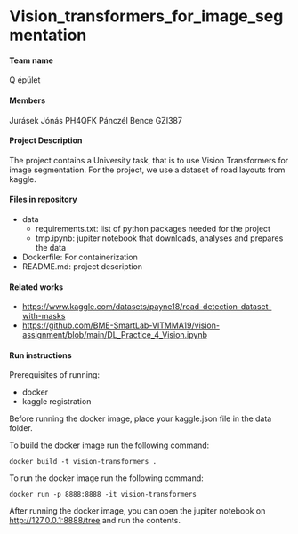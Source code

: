 # Vision_transformers_for_image_segmentation

#### Team name

Q épület

#### Members

Jurásek Jónás PH4QFK
Pánczél Bence GZI387

#### Project Description

The project contains a University task, that is to use Vision Transformers for image segmentation.
For the project, we use a dataset of road layouts from kaggle.

#### Files in repository

- data
  - requirements.txt: list of python packages needed for the project
  - tmp.ipynb: jupiter notebook that downloads, analyses and prepares the data
- Dockerfile: For containerization
- README.md: project description

#### Related works

- https://www.kaggle.com/datasets/payne18/road-detection-dataset-with-masks
- https://github.com/BME-SmartLab-VITMMA19/vision-assignment/blob/main/DL_Practice_4_Vision.ipynb

#### Run instructions

Prerequisites of running:

- docker
- kaggle registration

Before running the docker image, place your kaggle.json file in the data folder.

To build the docker image run the following command:

```
docker build -t vision-transformers .
```

To run the docker image run the following command:

```
docker run -p 8888:8888 -it vision-transformers
```

After running the docker image, you can open the jupiter notebook on http://127.0.0.1:8888/tree and run the contents.
